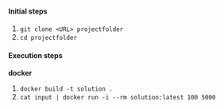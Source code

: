 #### Initial steps

1. `git clone <URL> projectfolder`
2. `cd projectfolder`

#### Execution steps

__docker__
1. `docker build -t solution .`
2. `cat input | docker run -i --rm solution:latest 100 5000`
